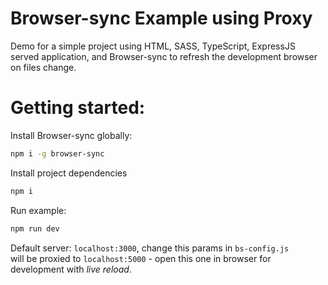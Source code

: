 # Browser-sync Example using Proxy

Demo for a simple project using HTML, SASS, TypeScript, ExpressJS served application, and Browser-sync to refresh the development browser on files change.

# Getting started:

Install Browser-sync globally:

```sh
npm i -g browser-sync
```

Install project dependencies

```sh
npm i 
```

Run example:

```sh
npm run dev
```

Default server: `localhost:3000`, change this params in `bs-config.js`  
will be proxied to `localhost:5000` - open this one in browser for development with *live reload*.
